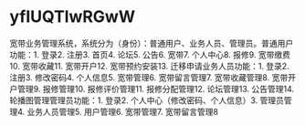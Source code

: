 # yfIUQTlwRGwW
宽带业务管理系统，系统分为（身份）：普通用户、业务人员、管理员。普通用户功能：1. 登录2. 注册3. 首页4. 论坛5. 公告6. 宽带7. 个人中心8. 报修9. 宽带缴费10. 宽带收藏11. 宽带开户12. 宽带预约安装13. 迁移申请业务人员功能：1. 登录2. 注册3. 修改密码4. 个人信息5. 宽带管理6. 宽带留言管理7. 宽带收藏管理8. 宽带开户管理9. 报修管理10. 报修评价管理11. 报修分配管理12. 论坛管理13. 公告管理14. 轮播图管理管理员功能：1. 登录2. 个人中心（修改密码、个人信息）3. 管理员管理4. 业务人员管理5. 用户管理6. 宽带管理7. 宽带留言管理8
